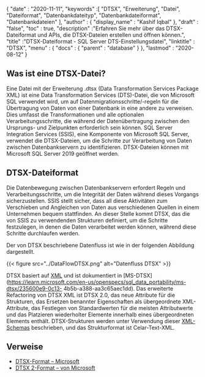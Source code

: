 {
  "date" : "2020-11-11",
  "keywords" :[ "DTSX", "Erweiterung", "Datei", "Dateiformat", "Datenbankdateityp", "Datenbankdateiformat", "Datenbankdateien" ],
  "author" : {
    "display_name" : "Kashif Iqbal"
},
  "draft" : "false",
  "toc" : true,
  "description" :"Erfahren Sie mehr über das DTSX-Dateiformat und APIs, die DTSX-Dateien erstellen und öffnen können.",
  "title" :"DTSX-Dateiformat - SQL Server DTS-Einstellungsdatei",
  "linktitle" : "DTSX",
  "menu" : {
    "docs" : {
      "parent" : "database"
}
},
  "lastmod" : "2020-08-12"
}

## Was ist eine DTSX-Datei?

Eine Datei mit der Erweiterung .dtsx (Data Transformation Services Package XML) ist eine Data Transformation Services (DTS)-Datei, die von Microsoft SQL verwendet wird, um auf Datenmigrationsschritte/-regeln für die Übertragung von Daten von einer Datenbank in eine andere zu verweisen. Dies umfasst die Transformationen und alle optionalen Verarbeitungsschritte, die während der Datenübertragung zwischen den Ursprungs- und Zielpunkten erforderlich sein können. SQL Server Integration Services (SSIS), eine Komponente von Microsoft SQL Server, verwendet die DTSX-Dateien, um die Schritte zur Verarbeitung von Daten zwischen Datenbankservern zu identifizieren. DTSX-Dateien können mit Microsoft SQL Server 2019 geöffnet werden.

## DTSX-Dateiformat

Die Datenbewegung zwischen Datenbankservern erfordert Regeln und Verarbeitungsschritte, um die Integrität der Daten während dieses Vorgangs sicherzustellen. SSIS stellt sicher, dass all diese Aktivitäten zum Verschieben und Angleichen von Daten aus verschiedenen Quellen in einem Unternehmen bequem stattfinden. An dieser Stelle kommt DTSX, das die von SSIS zu verwendenden Strukturen definiert, um die Schritte festzulegen, in denen die Daten verarbeitet werden können, während diese Schritte durchlaufen werden.

Der von DTSX beschriebene Datenfluss ist wie in der folgenden Abbildung dargestellt.

{{< figure src="../DataFlowDTSX.png" alt="Datenfluss DTSX" >}}

DTSX basiert auf [XML](/de/web/xml/) und ist dokumentiert in [MS-DTSX](https://learn.microsoft.com/en-us/openspecs/sql_data_portability/ms-dtsx/235600e9-0c13- 4b5b-a388-aa3c65aec1dd). Das erweiterte Refactoring von DTSX XML ist DTSX 2.0, das neue Attribute für die Strukturen, das Ersetzen benannter Eigenschaften als übergeordnete XML-Attribute, das Festlegen von Standardwerten für die meisten Attributwerte und das Platzieren wiederholter Elemente innerhalb eines übergeordneten Elements enthält. DTSX-Strukturen werden unter Verwendung dieser [XML-Schemas](https://learn.microsoft.com/en-us/openspecs/sql_data_portability/ms-dtsx/e5095968-26ea-4824-a717-153ccee642dc#Appendix_A_1) beschrieben, und das Strukturformat ist Celar-Text-XML.

## Verweise

* [DTSX-Format – Microsoft](https://learn.microsoft.com/en-us/openspecs/sql_data_portability/ms-dtsx/235600e9-0c13-4b5b-a388-aa3c65aec1dd)
* [DTSX 2-Format – von Microsoft](https://learn.microsoft.com/en-us/openspecs/sql_data_portability/ms-dtsx2/fb216aa4-62ab-41c8-a6d5-5b1002739d21)

